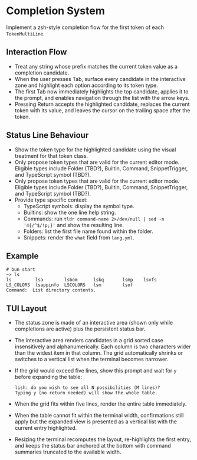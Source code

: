 # Completion System

Implement a zsh-style completion flow for the first token of each
`TokenMultiLine`.

## Interaction Flow

- Treat any string whose prefix matches the current token value as a completion
  candidate.
- When the user presses Tab, surface every candidate in the interactive zone
  and highlight each option according to its token type.
- The first Tab now immediately highlights the top candidate, applies it to the
  prompt, and enables navigation through the list with the arrow keys.
- Pressing Return accepts the highlighted candidate, replaces the current token
  with its value, and leaves the cursor on the trailing space after the token.

## Status Line Behaviour

- Show the token type for the highlighted candidate using the visual treatment
  for that token class.
- Only propose token types that are valid for the current editor mode.
  Eligible types include Folder (TBD?), Builtin, Command, SnippetTrigger,
  and TypeScript symbol (TBD?).
- Only propose token types that are valid for the current editor mode.
  Eligible types include Folder (TBD?), Builtin, Command, SnippetTrigger,
  and TypeScript symbol (TBD?).
- Provide type specific context:
  - TypeScript symbols: display the symbol type.
  - Builtins: show the one line help string.
  - Commands: run `tldr command-name 2>/dev/null | sed -n '4{/^$/!p;}'` and show
    the resulting line.
  - Folders: list the first file name found within the folder.
  - Snippets: render the `what` field from `lang.yml`.

## Example

```
# bun start
~> ls
ls         lsa        lsbom      lskq       lsmp    lsvfs
LS_COLORS  lsappinfo  LSCOLORS   lsm        lsof
Command:  List directory contents.
```

## TUI Layout

- The status zone is made of an interactive area (shown only while completions
  are active) plus the persistent status bar.
- The interactive area renders candidates in a grid sorted
  case insensitively and alphanumerically. Each column is two characters wider
  than the widest item in that column. The grid automatically shrinks or
  switches to a vertical list when the terminal becomes narrower.
- If the grid would exceed five lines, show this prompt and wait for `y` before
  expanding the table:

  ```
  lish: do you wish to see all N possibilities (M lines)?
  Typing y (no return needed) will show the whole table.
  ```
- When the grid fits within five lines, render the entire table immediately.
- When the table cannot fit within the terminal width, confirmations still
  apply but the expanded view is presented as a vertical list with the current
  entry highlighted.
- Resizing the terminal recomputes the layout, re-highlights the first entry,
  and keeps the status bar anchored at the bottom with command summaries
  truncated to the available width.
